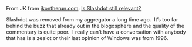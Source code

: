 From JK from [jkontherun.com](http://jkontherun.blogs.com/): [Is
Slashdot still
relevant?](http://jkontherun.blogs.com/jkontherun/2005/11/is_slashdot_sti.html)

Slashdot was removed from my aggregator a long time ago.  It’s too far
behind the buzz that already out in the blogosphere and the quality of
the commentary is quite poor.  I really can’t have a conversation with
anybody that has is a zealot or their last opinion of Windows was from
1996.
